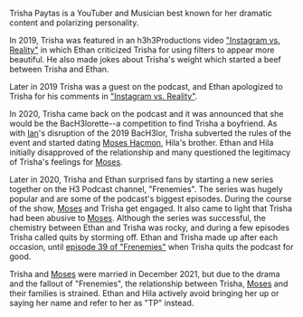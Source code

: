 Trisha Paytas is a YouTuber and Musician best known for her dramatic content and polarizing personality.

In 2019, Trisha was featured in an h3h3Productions video ["Instagram vs. Reality"](/events/youtube:video:VVVEV0l2SndMSnNFNExHMUF0bmUyYmxRLk9YX0JpbmkyOWtV) in which Ethan criticized Trisha for using filters to appear more beautiful. He also made jokes about Trisha's weight which started a beef between Trisha and Ethan.

Later in 2019 Trisha was a guest on the podcast, and Ethan apologized to Trisha for his comments in ["Instagram vs. Reality"](/events/youtube:video:VVVEV0l2SndMSnNFNExHMUF0bmUyYmxRLk9YX0JpbmkyOWtV).

In 2020, Trisha came back on the podcast and it was announced that she would be the BacH3lorette--a competition to find Trisha a boyfriend. As with [Ian](/people/islater)'s disruption of the 2019 BacH3lor, Trisha subverted the rules of the event and started dating [Moses Hacmon](/people/mhacmon), Hila's brother. Ethan and Hila initially disapproved of the relationship and many questioned the legitimacy of Trisha's feelings for [Moses](/people/mhacmon).

Later in 2020, Trisha and Ethan surprised fans by starting a new series together on the H3 Podcast channel, "Frenemies". The series was hugely popular and are some of the podcast's biggest episodes. During the course of the show, [Moses](/people/mhacmon) and Trisha get engaged. It also came to light that Trisha had been abusive to [Moses](/people/mhacmon). Although the series was successful, the chemistry between Ethan and Trisha was rocky, and during a few episodes Trisha called quits by storming off. Ethan and Trisha made up after each occasion, until [episode 39 of "Frenemies"](/events/spotify:episode:12zG7sv4cfyPRC3siijDQc) when Trisha quits the podcast for good.

Trisha and [Moses](/people/mhacmon) were married in December 2021, but due to the drama and the fallout of "Frenemies", the relationship between Trisha, [Moses](/people/mhacmon) and their families is strained. Ethan and Hila actively avoid bringing her up or saying her name and refer to her as "TP" instead.
